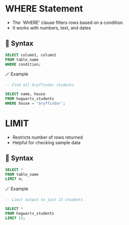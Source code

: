 # WHERE Statement

 - The `WHERE' clause filters rows based on a condition. 
- It works with numbers, text, and dates 

## 🔹 Syntax

```sql
SELECT column1, column2
FROM table_name
WHERE condition; 
```

 🪄 Example

 ```sql
-- Find all Gryffindor students

SELECT name, house
FROM hogwarts_students 
WHERE house = 'Gryffindor'; 
```





# LIMIT 

- Restricts number of rows returned 
- Helpful for checking sample data

## 🔹 Syntax

```sql
SELECT *
FROM table_name
LIMIT n;  
```
 🪄 Example

 ```sql
-- Limit output to just 15 students 

SELECT * 
FROM hogwarts_students 
LIMIT 15;
```

